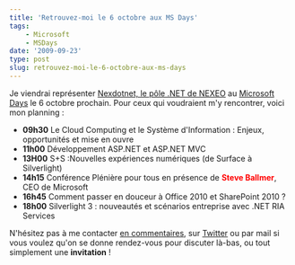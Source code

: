 ```yaml
---
title: 'Retrouvez-moi le 6 octobre aux MS Days'
tags:
    - Microsoft
    - MSDays
date: '2009-09-23'
type: post
slug: retrouvez-moi-le-6-octobre-aux-ms-days
---
```


Je viendrai représenter [Nexdotnet, le pôle .NET de NEXEO](http://nexdotnet.nexeo.fr/) au [Microsoft Days](http://www.microsoft.com/france/microsoft-days/) le 6 octobre prochain. Pour ceux qui voudraient m'y rencontrer, voici mon planning&nbsp;:

* **09h30** Le Cloud Computing et le Système d'Information&nbsp;: Enjeux, opportunités et mise en ouvre
* **11h00** Développement ASP.NET et ASP.NET MVC
* **13H00** S+S&nbsp;:Nouvelles expériences numériques (de Surface à Silverlight)
* **14h15** Conférence Plénière pour tous en présence de <span style="color: #ff0000">**Steve Ballmer**</span>, CEO de Microsoft
* **16h45** Comment passer en douceur à Office 2010 et SharePoint 2010&nbsp;?
* **18h00** Silverlight 3&nbsp;: nouveautés et scénarios entreprise avec .NET RIA Services

N'hésitez pas à me contacter [en commentaires](/2009/09/retrouvez-moi-le-6-octobre-aux-ms-days/), sur [Twitter](https://twitter.com/borisschapira) ou par mail si vous voulez qu'on se donne rendez-vous pour discuter là-bas, ou tout simplement une **invitation** !
